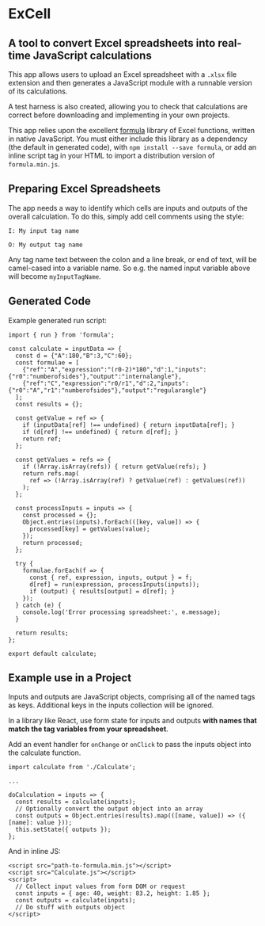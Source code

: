 # ExCell

## A tool to convert Excel spreadsheets into real-time JavaScript calculations
This app allows users to upload an Excel spreadsheet with a `.xlsx` file extension and then generates a JavaScript module with a runnable version of its calculations.

A test harness is also created, allowing you to check that calculations are correct before downloading and implementing in your own projects.

This app relies upon the excellent [formula](https://github.com/FormBucket/formula) library of Excel functions, written in native JavaScript.  You must either include this library as a dependency (the default in generated code), with `npm install --save formula`, or add an inline script tag in your HTML to import a distribution version of `formula.min.js`.

## Preparing Excel Spreadsheets
The app needs a way to identify which cells are inputs and outputs of the overall calculation. To do this, simply add cell comments using the style:

```
I: My input tag name
```

```
O: My output tag name
```

Any tag name text between the colon and a line break, or end of text, will be camel-cased into a variable name.  So e.g. the named input variable above will become `myInputTagName`.

## Generated Code
Example generated run script:

```
import { run } from 'formula';

const calculate = inputData => {
  const d = {"A":180,"B":3,"C":60};
  const formulae = [
    {"ref":"A","expression":"(r0-2)*180","d":1,"inputs":{"r0":"numberofsides"},"output":"internalangle"},
    {"ref":"C","expression":"r0/r1","d":2,"inputs":{"r0":"A","r1":"numberofsides"},"output":"regularangle"}
  ];
  const results = {};

  const getValue = ref => {
    if (inputData[ref] !== undefined) { return inputData[ref]; }
    if (d[ref] !== undefined) { return d[ref]; }
    return ref;
  };

  const getValues = refs => {
    if (!Array.isArray(refs)) { return getValue(refs); }
    return refs.map(
      ref => (!Array.isArray(ref) ? getValue(ref) : getValues(ref))
    );
  };

  const processInputs = inputs => {
    const processed = {};
    Object.entries(inputs).forEach(([key, value]) => {
      processed[key] = getValues(value);
    });
    return processed;
  };

  try {
    formulae.forEach(f => {
      const { ref, expression, inputs, output } = f;
      d[ref] = run(expression, processInputs(inputs));
      if (output) { results[output] = d[ref]; }
    });
  } catch (e) {
    console.log('Error processing spreadsheet:', e.message);
  }

  return results;
};

export default calculate;
```

## Example use in a Project
Inputs and outputs are JavaScript objects, comprising all of the named tags as keys. Additional keys in the inputs collection will be ignored.

In a library like React, use form state for inputs and outputs **with names that match the tag variables from your spreadsheet**.

Add an event handler for `onChange` or `onClick` to pass the inputs object into the calculate function.
```
import calculate from './Calculate';

...

doCalculation = inputs => {
  const results = calculate(inputs);
  // Optionally convert the output object into an array
  const outputs = Object.entries(results).map(([name, value]) => ({ [name]: value }));
  this.setState({ outputs });
};
```

And in inline JS:
```
<script src="path-to-formula.min.js"></script>
<script src="Calculate.js"></script>
<script>
  // Collect input values from form DOM or request
  const inputs = { age: 40, weight: 83.2, height: 1.85 };
  const outputs = calculate(inputs);
  // Do stuff with outputs object
</script>
```